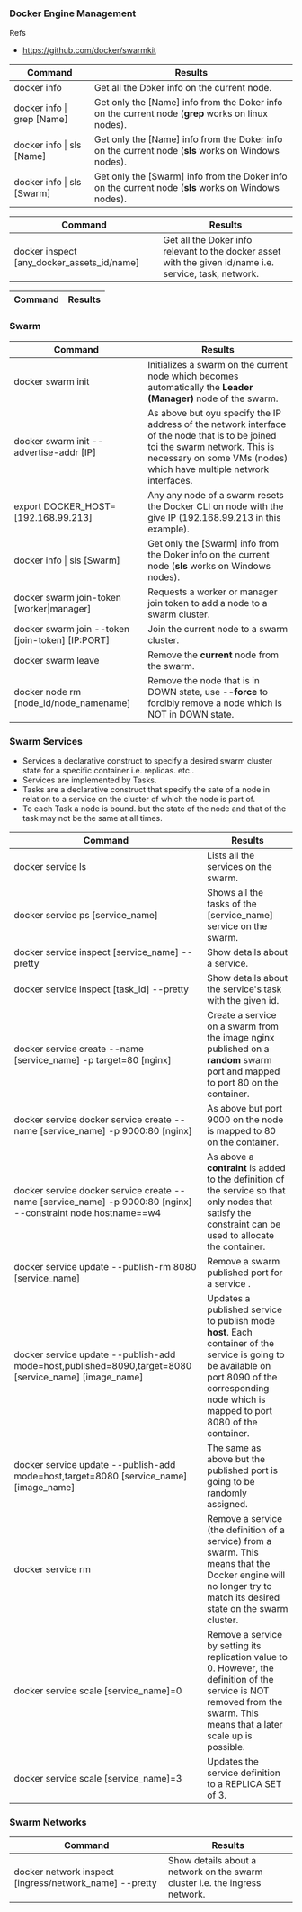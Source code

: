 ### Docker Engine Management

Refs

- https://github.com/docker/swarmkit

| Command | Results |
| ------- | ------- |
| docker info | Get all the Doker info on the current node. |
| docker info \| grep [Name]| Get only the [Name] info from the Doker info on the current node (**grep** works on linux nodes). |
| docker info \| sls [Name]| Get only the [Name] info from the Doker info on the current node (**sls** works on Windows nodes). |
| docker info \| sls [Swarm]| Get only the [Swarm] info from the Doker info on the current node (**sls** works on Windows nodes). |

| Command | Results |
| ------- | ------- |
| docker inspect [any_docker_assets_id/name] | Get all the Doker info relevant to the docker asset with the given id/name i.e. service, task, network. |

| Command | Results |
| ------- | ------- |


### Swarm

| Command | Results |
| ------- | ------- |
| docker swarm init | Initializes a swarm on the current node which becomes automatically the **Leader (Manager)** node of the swarm. |
| docker swarm init --advertise-addr [IP]| As above but oyu specify the IP address of the network interface of the node that is to be joined toi the swarm network. This is  necessary on some VMs (nodes) which have multiple network interfaces.|
| export DOCKER_HOST=[192.168.99.213] | Any any node of a swarm resets the Docker CLI on node with the give IP (192.168.99.213 in this example). |
| docker info \| sls [Swarm]| Get only the [Swarm] info from the Doker info on the current node (**sls** works on Windows nodes). |
| docker swarm join-token [worker\|manager] | Requests a worker or manager join token to add a node to a swarm cluster. |
| docker swarm join --token [join-token] [IP:PORT] | Join the current node to a swarm cluster. |
| docker swarm leave | Remove the **current** node from the swarm. |
| docker node rm [node_id/node_namename] | Remove the node that is in DOWN state, use **--force** to forcibly remove a node which is NOT in DOWN state. |

### Swarm Services

- Services a declarative construct to specify a desired swarm cluster state for a specific container i.e. replicas. etc..
- Services are implemented by Tasks.
- Tasks are a declarative construct that specify the sate of a node in relation to a service on the cluster of which the node is part of.
- To each Task a node is bound. but the state of the node and that of the task may not be the same at all times.  

| Command | Results |
| ------- | ------- |
| docker service ls | Lists all the services on the swarm. |
| docker service ps [service_name] | Shows all the tasks of the [service_name] service on the swarm. |
| docker service inspect [service_name] --pretty | Show details about a service. |
| docker service inspect [task_id] --pretty | Show details about the service's task with the given id. |
| docker service create --name [service_name] -p target=80 [nginx] | Create a service on a swarm from the image nginx published on a **random** swarm port and mapped to port 80 on the container. |
| docker service docker service create --name [service_name] -p 9000:80 [nginx] | As above but port 9000 on the node is mapped to 80 on the container. |
| docker service docker service create --name [service_name] -p 9000:80 [nginx] --constraint node.hostname==w4 | As above a **contraint** is added to the definition of the service so that only nodes that satisfy the constraint can be used to allocate the container. |
| docker service update --publish-rm 8080 [service_name] | Remove a swarm published port for a service .|
| docker service update --publish-add mode=host,published=8090,target=8080 [service_name] [image_name] | Updates a published service to publish mode **host**. Each container of the service is going to be available on port 8090 of the corresponding node which is mapped to port 8080 of the container.|
| docker service update --publish-add mode=host,target=8080 [service_name] [image_name] | The same as above but the published port is going to be randomly assigned.|
| docker service rm| Remove a service (the definition of a service) from a swarm. This means that the Docker engine will no longer try to match its desired state on the swarm cluster.|
| docker service scale [service_name]=0| Remove a service by setting its replication value to 0. However, the definition of the service is NOT removed from the swarm. This means that a later scale up is possible.|
| docker service scale [service_name]=3| Updates the service definition to a REPLICA SET of 3.|


### Swarm Networks

| Command | Results |
| ------- | ------- |
| docker network inspect [ingress/network_name] --pretty | Show details about a network on the swarm cluster i.e. the ingress network. |


